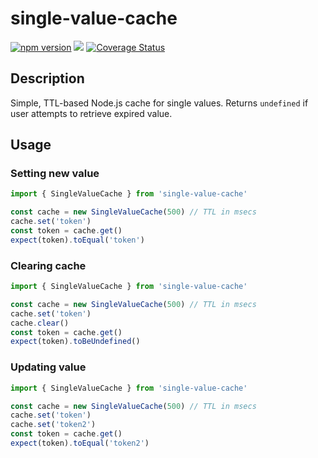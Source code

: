 # single-value-cache

[![npm version](http://img.shields.io/npm/v/single-value-cache.svg)](https://npmjs.org/package/single-value-cache)
![](https://github.com/kibertoad/single-value-cache/workflows/unit-tests/badge.svg)
[![Coverage Status](https://coveralls.io/repos/kibertoad/single-value-cache/badge.svg?branch=master)](https://coveralls.io/r/kibertoad/single-value-cache?branch=master)


## Description 

Simple, TTL-based Node.js cache for single values.
Returns `undefined` if user attempts to retrieve expired value.

## Usage

### Setting new value
```js
import { SingleValueCache } from 'single-value-cache'

const cache = new SingleValueCache(500) // TTL in msecs
cache.set('token')
const token = cache.get()
expect(token).toEqual('token')
```

### Clearing cache
```js
import { SingleValueCache } from 'single-value-cache'

const cache = new SingleValueCache(500) // TTL in msecs
cache.set('token')
cache.clear()
const token = cache.get()
expect(token).toBeUndefined()
```

### Updating value
```js
import { SingleValueCache } from 'single-value-cache'

const cache = new SingleValueCache(500) // TTL in msecs
cache.set('token')
cache.set('token2')
const token = cache.get()
expect(token).toEqual('token2')
```
